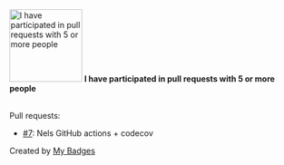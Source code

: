 <img src="https://my-badges.github.io/my-badges/pr-collaboration-5.png" alt="I have participated in pull requests with 5 or more people" title="I have participated in pull requests with 5 or more people" width="128">
<strong>I have participated in pull requests with 5 or more people</strong>
<br><br>

Pull requests:

- <a href="https://github.com/Nance-Lab/TURMorIC/pull/7">#7</a>: Nels GitHub actions + codecov


Created by <a href="https://github.com/my-badges/my-badges">My Badges</a>